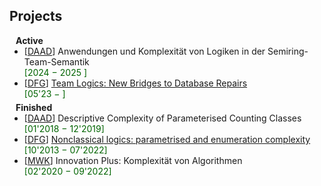## Projects

<h4 style="margin:0 10px 0;">Active</h4>

<ul style="margin:0 0 5px;">
  <li>
    <div class="hfillstretch">
      <div><autocolor>[<a href="https://www.daad.de/de/infos-services-fuer-hochschulen/weiterfuehrende-infos-zu-daad-foerderprogrammen/ppp/" target="_blank">DAAD</a>] Anwendungen und Komplexität von Logiken in der Semiring-Team-Semantik</autocolor></div>
      <div><font color="darkgreen">[2024 &minus; 2025 ]</font></div>
    </div>
  </li>
  <li>
    <div class="hfillstretch">
      <div><autocolor>[<a href="https://www.dfg.de" target="_blank">DFG</a>] <a href="https://gepris.dfg.de/gepris/projekt/511769688" target="_blank">Team Logics: New Bridges to Database Repairs</a></autocolor></div>
      <div><font color="darkgreen">[05'23 &minus; ]</font></div>
    </div>
  </li>
</ul>

<h4 style="margin:0 10px 0;">Finished</h4>
<ul style="margin:0 0 5px;">
  <li>
    <div class="hfillstretch">
      <div><autocolor>[<a href="https://www.daad.de" target="_blank">DAAD</a>] Descriptive Complexity of Parameterised Counting Classes</autocolor></div>
      <div><font color="darkgreen">[01'2018 &minus; 12'2019]</font></div>
    </div>
  </li>
  <li>
    <div class="hfillstretch">
      <div><autocolor>[<a href="https://www.dfg.de" target="_blank">DFG</a>] <a href="https://gepris.dfg.de/gepris/projekt/247444366" target="_blank">Nonclassical logics: parametrised and enumeration complexity</a></autocolor></div>
      <div><font color="darkgreen">[10'2013 &minus; 07'2022]</font></div>
    </div>
  </li>
  <li>
    <div class="hfillstretch">
      <div><autocolor>[<a href="https://www.mwk.niedersachsen.de/startseite/" target="_blank">MWK</a>] Innovation Plus: Komplexität von Algorithmen</autocolor></div>
      <div><font color="darkgreen">[02'2020 &minus; 09'2022]</font></div>
    </div>
  </li>
</ul>
